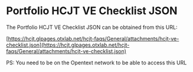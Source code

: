 # Portfolio HCJT VE Checklist JSON

The Portfolio HCJT VE Checklist JSON can be obtained from this URL:


[https://hcjt.glpages.otxlab.net/hcjt-faqs/General/attachments/hcjt-ve-checklist.json](https://hcjt.glpages.otxlab.net/hcjt-faqs/General/attachments/hcjt-ve-checklist.json)


PS: You need to be on the Opentext network to be able to access this URL
